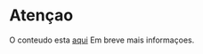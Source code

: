 # Atençao

O conteudo esta [aqui](https://nanas-organization.gitbook.io/resumao-de-redes/)
Em breve mais informaçoes.
